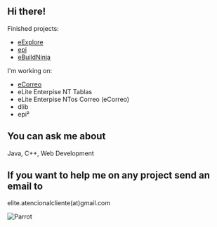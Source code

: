 ## Hi there!
Finished projects:
- [eExplore](https://e--explore.web.app)
- [epi](https://elitees.github.io/epi/)
- [eBuildNinja](https://github.com/eLiteEs/e--buildninja)

I'm working on:
- [eCorreo](https://e--correo.web.app)
- eLite Enterpise NT Tablas
- eLite Enterpise NTos Correo (eCorreo)
- dlib
- epi²

## You can ask me about
Java, C++, Web Development

## If you want to help me on any project send an email to
elite.atencionalcliente(at)gmail.com

![Parrot](https://cultofthepartyparrot.com/parrots/hd/parrot.gif)
